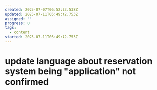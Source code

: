 ```yaml
---
created: 2025-07-07T06:52:33.538Z
updated: 2025-07-11T05:49:42.753Z
assigned: ""
progress: 0
tags:
  - content
started: 2025-07-11T05:49:42.753Z
---
```


# update language about reservation system being "application" not confirmed
